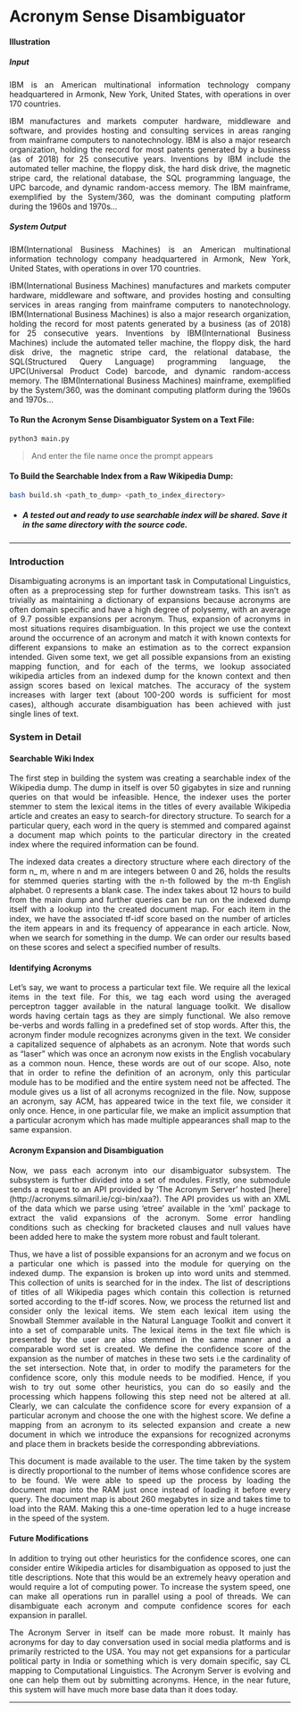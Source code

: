 # Acronym Sense Disambiguator

#### Illustration

##### Input

<p align="justify">
IBM is an American multinational information technology company headquartered in Armonk, New York, United States, with operations in over 170 countries.
</p>

<p align="justify">
IBM manufactures and markets computer hardware, middleware and software, and provides hosting and consulting services in areas ranging from mainframe computers to nanotechnology. IBM is also a major research organization, holding the record for most patents generated by a business (as of 2018) for 25 consecutive years. Inventions by IBM include the automated teller machine, the floppy disk, the hard disk drive, the magnetic stripe card, the relational database, the SQL programming language, the UPC barcode, and dynamic random-access memory. The IBM mainframe, exemplified by the System/360, was the dominant computing platform during the 1960s and 1970s...
</p>

##### System Output

<p align="justify">
IBM(International Business Machines) is an American multinational information technology company headquartered in Armonk, New York, United States, with operations in over 170 countries.
</p>

<p align="justify">
IBM(International Business Machines) manufactures and markets computer hardware, middleware and software, and provides hosting and consulting services in areas ranging from mainframe computers to nanotechnology. IBM(International Business Machines) is also a major research organization, holding the record for most patents generated by a business (as of 2018) for 25 consecutive years. Inventions by IBM(International Business Machines) include the automated teller machine, the floppy disk, the hard disk drive, the magnetic stripe card, the relational database, the SQL(Structured Query Language) programming language, the UPC(Universal Product Code) barcode, and dynamic random-access memory. The IBM(International Business Machines) mainframe, exemplified by the System/360, was the dominant computing platform during the 1960s and 1970s...
</p>

#### To Run the Acronym Sense Disambiguator System on a Text File:

```bash
python3 main.py
```

> And enter the file name once the prompt appears

#### To Build the Searchable Index from a Raw Wikipedia Dump:

```bash
bash build.sh <path_to_dump> <path_to_index_directory>
```

- ##### A tested out and ready to use searchable index will be shared. Save it in the same directory with the source code.

---

### Introduction

<p align="justify">
Disambiguating acronyms is an important task in Computational Linguistics, often as a preprocessing step for further downstream tasks. This isn’t as trivially as maintaining a dictionary of expansions because acronyms are often domain specific and have a high degree of polysemy, with an average of 9.7 possible expansions per acronym. Thus, expansion of acronyms in most situations requires disambiguation. In this project we use the context around the occurrence of an acronym and match it with known contexts for different expansions to make an estimation as to the correct expansion intended. Given some text, we get all possible expansions from an existing mapping function, and for each of the terms, we lookup associated wikipedia articles from an indexed dump for the known context and then assign scores based on lexical matches. The accuracy of the system increases with larger text (about 100-200 words is sufficient for most cases), although accurate disambiguation has been achieved with just single lines of text.
</p>

### System in Detail

#### Searchable Wiki Index

<p align="justify">
The first step in building the system was creating a searchable index of the Wikipedia dump. The dump in itself is over 50 gigabytes in size and running queries on that would be infeasible. Hence, the indexer uses the porter stemmer to stem the lexical items in the titles of every available Wikipedia article and creates an easy to search-for directory structure. To search for a particular query, each word in the query is stemmed and compared against a document map which points to the particular directory in the created index where the required information can be found.
</p>

<p align="justify">
The indexed data creates a directory structure where each directory of the form n_ m, where n and m are integers between 0 and 26, holds the results for stemmed queries starting with the n-th followed by the m-th English alphabet. 0 represents a blank case. The index takes about 12 hours to build from the main dump and further queries can be run on the indexed dump itself with a lookup into the created document map. For each item in the index, we have the associated tf-idf score based on the number of articles the item appears in and its frequency of appearance in each article. Now, when we search for something in the dump. We can order our results based on these scores and select a specified number of results.
</p>

#### Identifying Acronyms

<p align="justify">
Let’s say, we want to process a particular text file. We require all the lexical items in the text file. For this, we tag each word using the averaged perceptron tagger available in the natural language toolkit. We disallow words having certain tags as they are simply functional. We also remove be-verbs and words falling in a predefined set of stop words. After this, the acronym finder module recognizes acronyms given in the text. We consider a capitalized sequence of alphabets as an acronym. Note that words such as “laser” which was once an acronym now exists in the English vocabulary as a common noun. Hence, these words are out of our scope. Also, note that in order to refine the definition of an acronym, only this particular module has to be modified and the entire system need not be affected. The module gives us a list of all acronyms recognized in the file. Now, suppose an acronym, say ACM, has appeared twice in the text file, we consider it only once. Hence, in one particular file, we make an implicit assumption that a particular acronym which has made multiple appearances shall map to the same expansion.
</p>

#### Acronym Expansion and Disambiguation

<p align="justify">
Now, we pass each acronym into our disambiguator subsystem. The subsystem is further divided into a set of modules. Firstly, one submodule sends a request to an API provided by ‘The Acronym Server’ hosted [here](http://acronyms.silmaril.ie/cgi-bin/xaa?). The API provides us with an XML of the data which we parse using ‘etree’ available in the ‘xml’ package to extract the valid expansions of the acronym. Some error handling conditions such as checking for bracketed clauses and null values have been added here to make the system more robust and fault tolerant.
</p>

<p align="justify">
Thus, we have a list of possible expansions for an acronym and we focus on a particular one which is passed into the module for querying on the indexed dump. The expansion is broken up into word units and stemmed. This collection of units is searched for in the index. The list of descriptions of titles of all Wikipedia pages which contain this collection is returned sorted according to the tf-idf scores. Now, we process the returned list and consider only the lexical items. We stem each lexical item using the Snowball Stemmer available in the Natural Language Toolkit and convert it into a set of comparable units. The lexical items in the text file which is presented by the user are also stemmed in the same manner and a comparable word set is created. We define the confidence score of the expansion as the number of matches in these two sets i.e the cardinality of the set intersection. Note that, in order to modify the parameters for the confidence score, only this module needs to be modified. Hence, if you wish to try out some other heuristics, you can do so easily and the processing which happens following this step need not be altered at all. Clearly, we can calculate the confidence score for every expansion of a particular acronym and choose the one with the highest score. We define a mapping from an acronym to its selected expansion and create a new document in which we introduce the expansions for recognized acronyms and place them in brackets beside the corresponding abbreviations.
</p>

<p align="justify">
This document is made available to the user. The time taken by the system is directly proportional to the number of items whose confidence scores are to be found. We were able to speed up the process by loading the document map into the RAM just once instead of loading it before every query. The document map is about 260 megabytes in size and takes time to load into the RAM. Making this a one-time operation led to a huge increase in the speed of the system.
</p>

#### Future Modifications

<p align="justify">
In addition to trying out other heuristics for the confidence scores, one can consider entire Wikipedia articles for disambiguation as opposed to just the title descriptions. Note that this would be an extremely heavy operation and would require a lot of computing power. To increase the system speed, one can make all operations run in parallel using a pool of threads. We can disambiguate each acronym and compute confidence scores for each expansion in parallel.
</p>

<p align="justify">
The Acronym Server in itself can be made more robust. It mainly has acronyms for day to day conversation used in social media platforms and is primarily restricted to the USA. You may not get expansions for a particular political party in India or something which is very domain specific, say CL mapping to Computational Linguistics. The Acronym Server is evolving and one can help them out by submitting acronyms. Hence, in the near future, this system will have much more base data than it does today.
</p>

---

